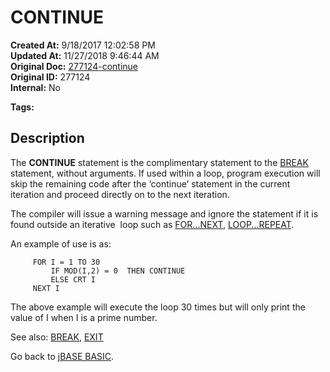 # CONTINUE

**Created At:** 9/18/2017 12:02:58 PM  
**Updated At:** 11/27/2018 9:46:44 AM  
**Original Doc:** [277124-continue](https://docs.jbase.com/36868-jbase-basic/277124-continue)  
**Original ID:** 277124  
**Internal:** No  

**Tags:**
<badge text='program control' vertical='middle' />

## Description

The **CONTINUE** statement is the complimentary statement to the [BREAK](./../break) statement, without arguments. If used within a loop, program execution will skip the remaining code after the ‘continue’ statement in the current iteration and proceed directly on to the next iteration.

The compiler will issue a warning message and ignore the statement if it is found outside an iterative  loop such as [FOR...NEXT](./../for), [LOOP...REPEAT](./../loop).

An example of use is as:

```
     FOR I = 1 TO 30
         IF MOD(I,2) = 0  THEN CONTINUE
         ELSE CRT I
     NEXT I
```

The above example will execute the loop 30 times but will only print the value of I when I is a prime number.

See also: [BREAK](./../break), [EXIT](./../exit)

Go back to [jBASE BASIC](./../jbase-basic-programmers-reference-guide).
